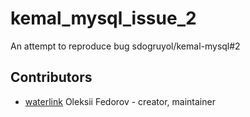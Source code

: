 # kemal_mysql_issue_2

An attempt to reproduce bug sdogruyol/kemal-mysql#2

## Contributors

- [waterlink](https://github.com/waterlink) Oleksii Fedorov - creator, maintainer
